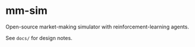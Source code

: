 # mm-sim

Open-source market-making simulator with reinforcement-learning agents.

See `docs/` for design notes.
